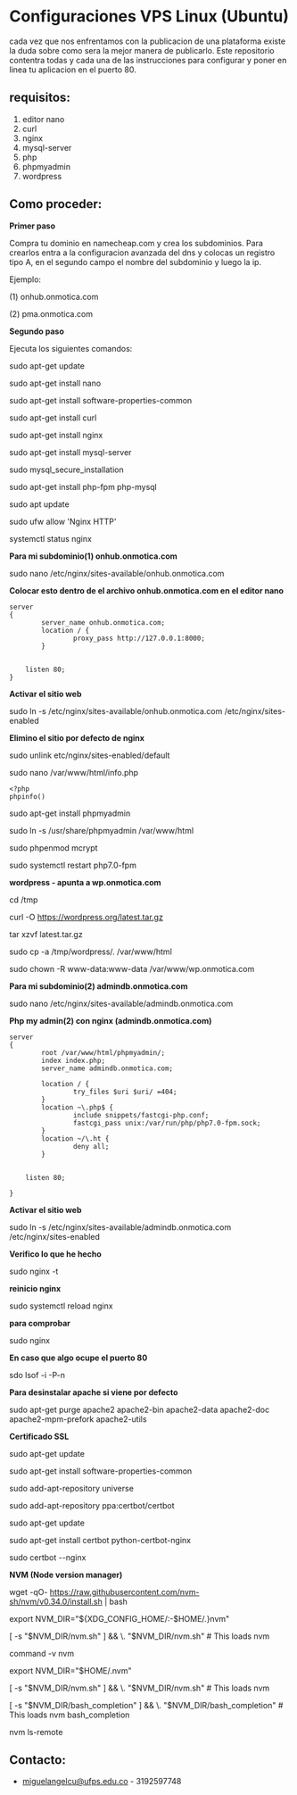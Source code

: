 Configuraciones VPS Linux (Ubuntu)
==========

cada vez que nos enfrentamos con la publicacion de una plataforma existe la duda sobre como sera la mejor manera de publicarlo. Este repositorio contentra todas y cada una de las instrucciones para configurar y poner en linea tu aplicacion en el puerto 80.

requisitos:
--------------------

1. editor nano
2. curl
3. nginx
4. mysql-server
5. php
6. phpmyadmin
7. wordpress

Como proceder:
--------------------

__Primer paso__

Compra tu dominio en namecheap.com y crea los subdominios. Para crearlos entra a la configuracion avanzada del dns y colocas un registro tipo A, en el segundo campo el nombre del subdominio y luego la ip.

Ejemplo:

(1) onhub.onmotica.com

(2) pma.onmotica.com

__Segundo paso__

Ejecuta los siguientes comandos:

sudo apt-get update

sudo apt-get install nano

sudo apt-get install software-properties-common

sudo apt-get install curl

sudo apt-get install nginx

sudo apt-get install mysql-server

sudo mysql_secure_installation

sudo apt-get install php-fpm php-mysql

sudo apt update

sudo ufw allow 'Nginx HTTP'

systemctl status nginx

__Para mi subdominio(1) onhub.onmotica.com__

sudo nano /etc/nginx/sites-available/onhub.onmotica.com

__Colocar esto dentro de el archivo onhub.onmotica.com en el editor nano__

```
server
{
        server_name onhub.onmotica.com;
        location / {
                proxy_pass http://127.0.0.1:8000;
        }


    listen 80;
}
```

__Activar el sitio web__

sudo ln -s /etc/nginx/sites-available/onhub.onmotica.com /etc/nginx/sites-enabled

__Elimino el sitio por defecto de nginx__

sudo unlink etc/nginx/sites-enabled/default

sudo nano /var/www/html/info.php
```
<?php
phpinfo()
```
sudo apt-get install phpmyadmin

sudo ln -s /usr/share/phpmyadmin /var/www/html

sudo phpenmod mcrypt

sudo systemctl restart php7.0-fpm

__wordpress - apunta a wp.onmotica.com__

cd /tmp

curl -O https://wordpress.org/latest.tar.gz

tar xzvf latest.tar.gz

sudo cp -a /tmp/wordpress/. /var/www/html

sudo chown -R www-data:www-data /var/www/wp.onmotica.com

__Para mi subdominio(2) admindb.onmotica.com__

sudo nano /etc/nginx/sites-available/admindb.onmotica.com

__Php my admin(2) con nginx (admindb.onmotica.com)__

```
server
{
        root /var/www/html/phpmyadmin/;
        index index.php;
        server_name admindb.onmotica.com;

        location / {
                try_files $uri $uri/ =404;
        }
        location ~\.php$ {
                include snippets/fastcgi-php.conf;
                fastcgi_pass unix:/var/run/php/php7.0-fpm.sock;
        }
        location ~/\.ht {
                deny all;
        }


    listen 80;

}

```

__Activar el sitio web__


sudo ln -s /etc/nginx/sites-available/admindb.onmotica.com /etc/nginx/sites-enabled

__Verifico lo que he hecho__

sudo nginx -t

__reinicio nginx__

sudo systemctl reload nginx

__para comprobar__

sudo nginx

__En caso que algo ocupe el puerto 80__

sdo lsof -i -P-n

__Para desinstalar apache si viene por defecto__

sudo  apt-get purge apache2 apache2-bin apache2-data apache2-doc apache2-mpm-prefork apache2-utils

__Certificado SSL__

sudo apt-get update

sudo apt-get install software-properties-common

sudo add-apt-repository universe

sudo add-apt-repository ppa:certbot/certbot

sudo apt-get update

sudo apt-get install certbot python-certbot-nginx 

sudo certbot --nginx

__NVM (Node version manager)__

wget -qO- https://raw.githubusercontent.com/nvm-sh/nvm/v0.34.0/install.sh | bash

export NVM_DIR="${XDG_CONFIG_HOME/:-$HOME/.}nvm"

[ -s "$NVM_DIR/nvm.sh" ] && \. "$NVM_DIR/nvm.sh" # This loads nvm

command -v nvm

export NVM_DIR="$HOME/.nvm"

[ -s "$NVM_DIR/nvm.sh" ] && \. "$NVM_DIR/nvm.sh"  # This loads nvm

[ -s "$NVM_DIR/bash_completion" ] && \. "$NVM_DIR/bash_completion"  # This loads nvm bash_completion

nvm ls-remote

Contacto:
--------------------
+ miguelangelcu@ufps.edu.co - 3192597748

